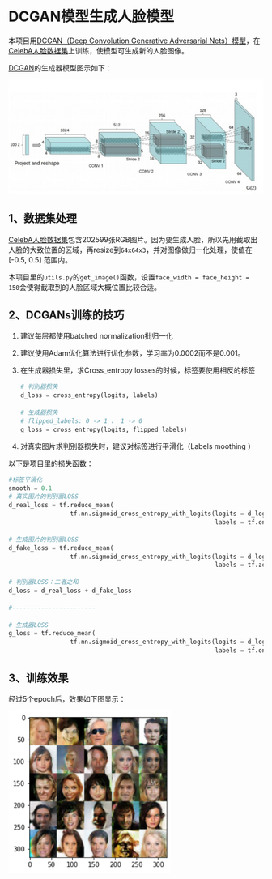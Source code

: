 # DCGAN模型生成人脸模型

本项目用[DCGAN（Deep Convolution Generative Adversarial Nets）模型](https://arxiv.org/pdf/1511.06434.pdf)，在[CelebA人脸数据集](http://mmlab.ie.cuhk.edu.hk/projects/CelebA.html)上训练，使模型可生成新的人脸图像。

[DCGAN](https://arxiv.org/pdf/1511.06434.pdf)的生成器模型图示如下：

![generator](./imgs/generator.jpg)



## 1、数据集处理

[CelebA人脸数据集](http://mmlab.ie.cuhk.edu.hk/projects/CelebA.html)包含202599张RGB图片。因为要生成人脸，所以先用截取出人脸的大致位置的区域，再resize到`64x64x3`，并对图像做归一化处理，使值在[-0.5, 0.5] 范围内。

本项目里的`utils.py`的`get_image()`函数，设置`face_width = face_height = 150`会使得截取到的人脸区域大概位置比较合适。



## 2、DCGANs训练的技巧
1. 建议每层都使用batched normalization批归一化

2. 建议使用Adam优化算法进行优化参数，学习率为0.0002而不是0.001。

3. 在生成器损失里，求Cross_entropy losses的时候，标签要使用相反的标签

   ```python
   # 判别器损失
   d_loss = cross_entropy(logits, labels)
   
   # 生成器损失
   # flipped_labels: 0 -> 1 、 1 -> 0
   g_loss = cross_entropy(logits, flipped_labels)
   ```

4. 对真实图片求判别器损失时，建议对标签进行平滑化（Labels moothing ）

   

以下是项目里的损失函数：


```python
#标签平滑化
smooth = 0.1
# 真实图片的判别器LOSS
d_real_loss = tf.reduce_mean(
                 tf.nn.sigmoid_cross_entropy_with_logits(logits = d_logits_real,
                                                         labels = tf.ones_like(d_out_real)*(1-smooth)))

# 生成图片的判别器LOSS
d_fake_loss = tf.reduce_mean(
                 tf.nn.sigmoid_cross_entropy_with_logits(logits = d_logits_fake,
                                                         labels = tf.zeros_like(d_out_fake)))

# 判别器LOSS：二者之和
d_loss = d_real_loss + d_fake_loss

#-----------------------    
   
# 生成器LOSS
g_loss = tf.reduce_mean(
                 tf.nn.sigmoid_cross_entropy_with_logits(logits = d_logits_fake,
                                                         labels = tf.ones_like(d_out_fake)))
```

   

## 3、训练效果

经过5个epoch后，效果如下图显示：

<img src='./imgs/effect.png' align='left' style=' width:320px;height:320px'/>

